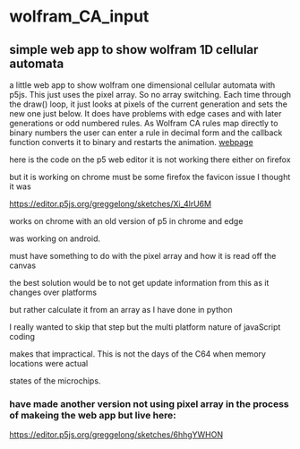# wolfram_CA_input
## simple web app to show wolfram 1D cellular automata
a little web app to show wolfram one dimensional cellular automata with p5js.  This just uses the pixel array. So no array switching. Each time through the draw() loop, it just looks at pixels of the current generation and sets the new one just below.  It does have problems with edge cases and with later generations or odd numbered rules.  As Wolfram CA rules map directly to binary numbers the user can enter a rule in decimal form and the callback function converts it to binary and restarts the animation.
[webpage](https://greggelong.github.io/wolfram_CA_input/)

here is the code on the p5 web editor it is not working there either on firefox

but it is working on chrome must be some firefox  the favicon issue I thought it was

https://editor.p5js.org/greggelong/sketches/Xi_4lrU6M

works on chrome with an old version of p5 in chrome and edge 

was working on android.

must have something to do with the pixel array and how it is read off the canvas

the best solution would be to not get update information from this as it changes over platforms

but rather calculate it from an array as I have done in python

I really wanted to skip that step but the multi platform nature of javaScript coding

makes that impractical.   This is not the days of the C64 when memory locations were actual

states of the microchips.  

### have made another version not using pixel array in the process of makeing the web app but live here:
https://editor.p5js.org/greggelong/sketches/6hhgYWHON
